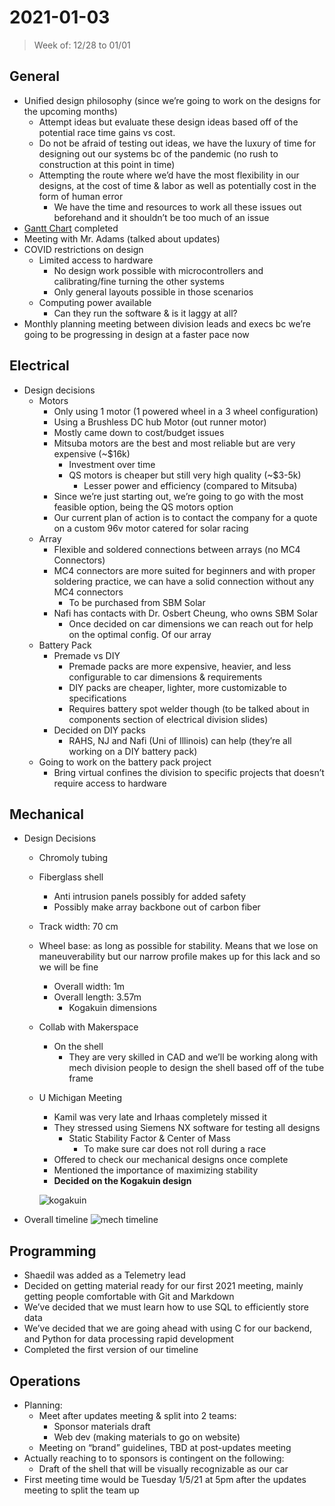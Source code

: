 # 2021-01-03

> Week of: 12/28 to 01/01


## General

* Unified design philosophy (since we’re going to work on the designs for the upcoming months)
  * Attempt ideas but evaluate these design ideas based off of the potential race time gains vs cost.
  * Do not be afraid of testing out ideas, we have the luxury of time for designing out our systems bc of the pandemic (no rush to construction at this point in time)
  * Attempting the route where we’d have the most flexibility in our designs, at the cost of time & labor as well as potentially cost in the form of human error
    * We have the time and resources to work all these issues out beforehand and it shouldn’t be too much of an issue
* [Gantt Chart](https://docs.google.com/spreadsheets/d/1u29asQHFypYQA11AAdYiJFEyTtv6WBiLBMGZBFgmV4s/edit?usp=sharing) completed
* Meeting with Mr. Adams (talked about updates)
* COVID restrictions on design
  * Limited access to hardware
    * No design work possible with microcontrollers and calibrating/fine turning the other systems
    * Only general layouts possible in those scenarios
  * Computing power available
    * Can they run the software & is it laggy at all?
* Monthly planning meeting between division leads and execs bc we’re going to be progressing in design at a faster pace now


## Electrical

* Design decisions
  * Motors
    * Only using 1 motor (1 powered wheel in a 3 wheel configuration)
    * Using a Brushless DC hub Motor (out runner motor)
    * Mostly came down to cost/budget issues
    * Mitsuba motors are the best and most reliable but are very expensive (~$16k)
      * Investment over time
      * QS motors is cheaper but still very high quality (~$3-5k)
        * Lesser power and efficiency (compared to Mitsuba)
    * Since we’re just starting out, we’re going to go with the most feasible option, being the QS motors option
    * Our current plan of action is to contact the company for a quote on a custom 96v motor catered for solar racing
  * Array
    * Flexible and soldered connections between arrays (no MC4 Connectors)
    * MC4 connectors are more suited for beginners and with proper soldering practice, we can have a solid connection without any MC4 connectors
      * To be purchased from SBM Solar
    * Nafi has contacts with Dr. Osbert Cheung, who owns SBM Solar
      * Once decided on car dimensions we can reach out for help on the optimal config. Of our array
  * Battery Pack
    * Premade vs DIY
      * Premade packs are more expensive, heavier, and less configurable to car dimensions & requirements
      * DIY packs are cheaper, lighter, more customizable to specifications
      * Requires battery spot welder though (to be talked about in components section of electrical division slides)
    * Decided on DIY packs
      * RAHS, NJ and Nafi (Uni of Illinois) can help (they’re all working on a DIY battery pack)
  * Going to work on the battery pack project
    * Bring virtual confines the division to specific projects that doesn’t require access to hardware


## Mechanical

* Design Decisions
  * Chromoly tubing
  * Fiberglass shell
    * Anti intrusion panels possibly for added safety
    * Possibly make array backbone out of carbon fiber
  * Track width: 70 cm
  * Wheel base: as long as possible for stability. Means that we lose on maneuverability but our narrow profile makes up for this lack and so we will be fine
    * Overall width: 1m
    * Overall length: 3.57m
      * Kogakuin dimensions
  * Collab with Makerspace
    * On the shell
      * They are very skilled in CAD and we’ll be working along with mech division people to design the shell based off of the tube frame
  * U Michigan Meeting
    * Kamil was very late and Irhaas completely missed it
    * They stressed using Siemens NX software for testing all designs
      * Static Stability Factor & Center of Mass
        * To make sure car does not roll  during a race
    * Offered to check our mechanical designs once complete
    * Mentioned the importance of maximizing stability
    * __Decided on the Kogakuin design__

    ![kogakuin](https://resources.altair.com/altairadmin/images/resource_library/graphics-en-US/solar-car-side-view-sm.jpg)
* Overall timeline
![mech timeline](mechtimeline.jpg)


## Programming

* Shaedil was added as a Telemetry lead
* Decided on getting material ready for our first 2021 meeting, mainly getting people comfortable with Git and Markdown
* We’ve decided that we must learn how to use SQL to efficiently store data
* We’ve decided that we are going ahead with using C for our backend, and Python for data processing rapid development
* Completed the first version of our timeline


## Operations

* Planning:
  * Meet after updates meeting & split into 2 teams:
    * Sponsor materials draft
    * Web dev (making materials to go on website)
  * Meeting on “brand” guidelines, TBD at post-updates meeting
* Actually reaching to to sponsors is contingent on the following:
  * Draft of the shell that will be visually recognizable as our car
* First meeting time would be Tuesday 1/5/21 at 5pm after the updates meeting to split the team up
